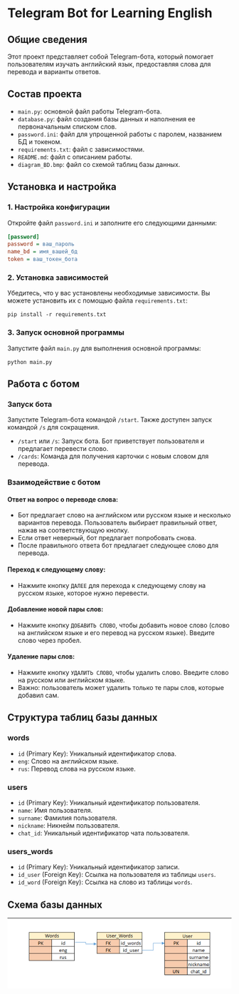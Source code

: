 # Telegram Bot for Learning English

## Общие сведения
Этот проект представляет собой Telegram-бота, который помогает пользователям изучать английский язык, предоставляя слова для перевода и варианты ответов.

## Состав проекта

- `main.py`: основной файл работы Telegram-бота.
- `database.py`: файл создания базы данных и наполнения ее первоначальным списком слов.
- `password.ini`: файл для упрощенной работы с паролем, названием БД и токеном.
- `requirements.txt`: файл с зависимостями.
- `README.md`: файл с описанием работы.
- `diagram_BD.bmp`: файл со схемой таблиц базы данных.

## Установка и настройка

### 1. Настройка конфигурации
Откройте файл `password.ini` и заполните его следующими данными:
```ini
[password]
password = ваш_пароль
name_bd = имя_вашей_бд
token = ваш_токен_бота
```
### 2. Установка зависимостей

Убедитесь, что у вас установлены необходимые зависимости. Вы можете установить их с помощью файла `requirements.txt`:
```
pip install -r requirements.txt
```
### 3. Запуск основной программы

Запустите файл `main.py` для выполнения основной программы:
```
python main.py
```
## Работа с ботом

### Запуск бота

Запустите Telegram-бота командой `/start`. Также доступен запуск командой `/s` для сокращения.

- `/start` или `/s`: Запуск бота. Бот приветствует пользователя и предлагает перевести слово.
- `/cards`: Команда для получения карточки с новым словом для перевода.

### Взаимодействие с ботом

#### Ответ на вопрос о переводе слова:
- Бот предлагает слово на английском или русском языке и несколько вариантов перевода. Пользователь выбирает правильный ответ, нажав на соответствующую кнопку.
- Если ответ неверный, бот предлагает попробовать снова.
- После правильного ответа бот предлагает следующее слово для перевода.
#### Переход к следующему слову:
- Нажмите кнопку `ДАЛЕЕ` для перехода к следующему слову на русском языке, которое нужно перевести.
#### Добавление новой пары слов:
- Нажмите кнопку `ДОБАВИТЬ СЛОВО`, чтобы добавить новое слово (слово на английском языке и его перевод на русском языке). Введите слово через пробел.

#### Удаление пары слов:
- Нажмите кнопку `УДАЛИТЬ СЛОВО`, чтобы удалить слово. Введите слово на русском или английском языке.
- Важно: пользователь может удалить только те пары слов, которые добавил сам.

## Структура таблиц базы данных

### words
- `id` (Primary Key): Уникальный идентификатор слова.
- `eng`: Слово на английском языке.
- `rus`: Перевод слова на русском языке.

### users

- `id` (Primary Key): Уникальный идентификатор пользователя.
- `name`: Имя пользователя.
- `surname`: Фамилия пользователя.
- `nickname`: Никнейм пользователя.
- `chat_id`: Уникальный идентификатор чата пользователя.

### users_words

- `id` (Primary Key): Уникальный идентификатор записи.
- `id_user` (Foreign Key): Ссылка на пользователя из таблицы `users`.
- `id_word` (Foreign Key): Ссылка на слово из таблицы `words`.

## Схема базы данных
![ Database Diagram](Diagram_BD.bmp)